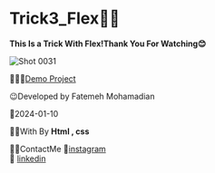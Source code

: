 # Trick3_Flex👩‍💻

**This Is a Trick With Flex!Thank You For Watching😊**

![Shot 0031](https://github.com/fatemeMohamadian/Trick3_Flex/assets/155579918/e58b7e2f-4730-4b7b-8629-3507fdfb10e0)


👩‍💻😎[Demo Project](https://fatememohamadian.github.io/Trick3_Flex/)

 😉Developed by Fatemeh Mohamadian

 📅2024-01-10

 👩‍💻With By **Html , css** 

 📲📞ContactMe 
 🔗[instagram](https://www.instagram.com/fateme_mohamadiian.fed)       
 🔗 [linkedin](https://www.linkedin.com/in/fateme-mohamadian-dev0824)
